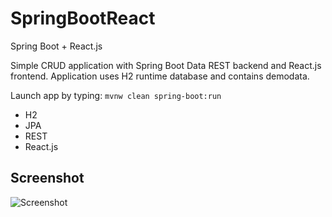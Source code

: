 # SpringBootReact
Spring Boot + React.js

Simple CRUD application with Spring Boot Data REST backend and React.js frontend. Application uses H2 runtime database and contains demodata.

Launch app by typing: `mvnw clean spring-boot:run`

* H2
* JPA
* REST
* React.js

## Screenshot

![Screenshot](http://juhahinkula.github.com/img/springreact.png)
